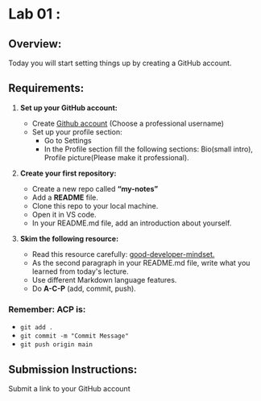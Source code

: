 # Lab 01 : 

## Overview:
Today you will start setting things up by creating a GitHub account.

## Requirements:

1. **Set up your GitHub account:**
   - Create [Github account](https://github.com/) (Choose a professional username)
   - Set up your profile section:
     - Go to Settings
     - In the Profile section fill the following sections: Bio(small intro), Profile picture(Please make it professional).

2. **Create your first repository:**
   - Create a new repo called  **“my-notes”**
   - Add a **README** file.
   - Clone this repo to your local machine.
   - Open it in VS code.
   - In your README.md file, add an introduction about yourself.

3. **Skim the following resource:**
   - Read this resource carefully:
   [good-developer-mindset.](https://www.freecodecamp.org/news/learn-the-fundamentals-of-a-good-developer-mindset-in-15-minutes-81321ab8a682/)
    - As the second paragraph in your README.md file, write what you learned from today's lecture. 
   - Use different Markdown language features.
   - Do **A-C-P** (add, commit, push).

### Remember: ACP is: 
- `git add .`
- `git commit -m "Commit Message"`
- `git push origin main`

## Submission Instructions:
Submit a link to your GitHub account
